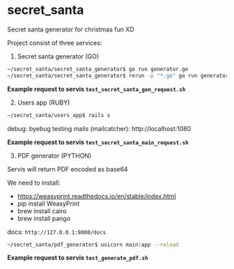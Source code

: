 # secret_santa

Secret santa generator for christmas fun XD 

Project consist of three services:
1. Secret santa generator (GO)

```bash
~/secret_santa/secret_santa_generator$ go run generator.go
~/secret_santa/secret_santa_generator$ rerun -p "*.go" go run generator.go
```

**Example request to servis `test_secret_santa_gen_request.sh`**


2. Users app (RUBY)
```bash
~/secret_santa/users_app$ rails s
```

debug: byebug
testing mails (mailcatcher): http://localhost:1080

**Example request to servis `test_secret_santa_main_request.sh`**

3. PDF generator (PYTHON)

Servis will return PDF encoded as base64

We need to install:
- https://weasyprint.readthedocs.io/en/stable/index.html
- pip install WeasyPrint
- brew install cairo
- brew install pango

docs: `http://127.0.0.1:8000/docs`

```bash
~/secret_santa/pdf_generator$ uvicorn main:app --reload
```

**Example request to servis `test_generate_pdf.sh`**